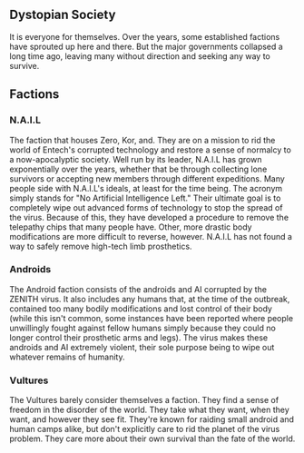 ## Dystopian Society ##
It is everyone for themselves. Over the years, some established factions have sprouted up here and there. But the major governments collapsed a long time ago, leaving many without direction and seeking any way to survive.

## Factions ##
### N.A.I.L ###
The faction that houses Zero, Kor, and. They are on a mission to rid the world of Entech's corrupted technology and restore a sense of normalcy to a now-apocalyptic society. Well run by its leader, N.A.I.L has grown exponentially over the years, whether that be through collecting lone survivors or accepting new members through different expeditions. Many people side with N.A.I.L's ideals, at least for the time being. The acronym simply stands for "No Artificial Intelligence Left." Their ultimate goal is to completely wipe out advanced forms of technology to stop the spread of the virus. Because of this, they have developed a procedure to remove the telepathy chips that many people have. Other, more drastic body modifications are more difficult to reverse, however. N.A.I.L has not found a way to safely remove high-tech limb prosthetics.
### Androids ###
The Android faction consists of the androids and AI corrupted by the ZENITH virus. It also includes any humans that, at the time of the outbreak, contained too many bodily modifications and lost control of their body (while this isn't common, some instances have been reported where people unwillingly fought against fellow humans simply because they could no longer control their prosthetic arms and legs). The virus makes these androids and AI extremely violent, their sole purpose being to wipe out whatever remains of humanity.
### Vultures ###
The Vultures barely consider themselves a faction. They find a sense of freedom in the disorder of the world. They take what they want, when they want, and however they see fit. They're known for raiding small android and human camps alike, but don't explicitly care to rid the planet of the virus problem. They care more about their own survival than the fate of the world.
